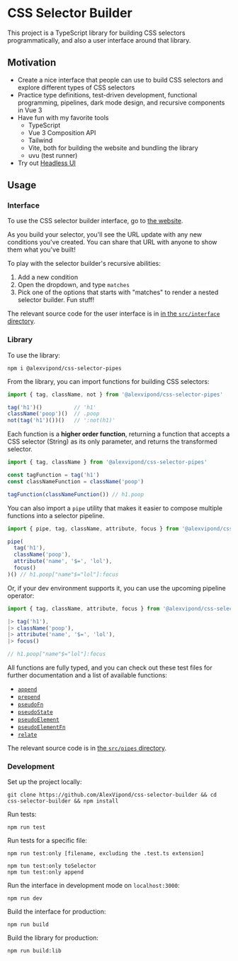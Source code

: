 # CSS Selector Builder

This project is a TypeScript library for building CSS selectors programmatically, and also a user interface around that library.


## Motivation

- Create a nice interface that people can use to build CSS selectors and explore different types of CSS selectors
- Practice type definitions, test-driven development, functional programming, pipelines, dark mode design, and recursive components in Vue 3
- Have fun with my favorite tools
  - TypeScript
  - Vue 3 Composition API
  - Tailwind
  - Vite, both for building the website and bundling the library
  - uvu (test runner)
- Try out [Headless UI](https://headlessui.dev/)


## Usage

### Interface

To use the CSS selector builder interface, go to [the website](https://css-selector-builder.netlify.app).

As you build your selector, you'll see the URL update with any new conditions you've created. You can share that URL with anyone to show them what you've built!

To play with the selector builder's recursive abilities:
1. Add a new condition
2. Open the dropdown, and type `matches`
3. Pick one of the options that starts with "matches" to render a nested selector builder. Fun stuff!

The relevant source code for the user interface is in [in the `src/interface` directory](https://github.com/AlexVipond/css-selector-builder/tree/main/src/interface).


### Library

To use the library:

```shell
npm i @alexvipond/css-selector-pipes
```

From the library, you can import functions for building CSS selectors:

```ts
import { tag, className, not } from '@alexvipond/css-selector-pipes'

tag('h1')()          // 'h1'
className('poop')()  // .poop
not(tag('h1')())()   // ':not(h1)'
```

Each function is a **higher order function**, returning a function that accepts a CSS selector (String) as its only parameter, and returns the transformed selector.

```js
import { tag, className } from '@alexvipond/css-selector-pipes'

const tagFunction = tag('h1')
const classNameFunction = className('poop')

tagFunction(classNameFunction()) // h1.poop
```

You can also import a `pipe` utility that makes it easier to compose multiple functions into a selector pipeline.

```js
import { pipe, tag, className, attribute, focus } from '@alexvipond/css-selector-pipes'

pipe(
  tag('h1'),
  className('poop'),
  attribute('name', '$=', 'lol'),
  focus()
)() // h1.poop["name"$="lol"]:focus
```

Or, if your dev environment supports it, you can use the upcoming pipeline operator:

```js
import { tag, className, attribute, focus } from '@alexvipond/css-selector-pipes'

|> tag('h1'),
|> className('poop'),
|> attribute('name', '$=', 'lol'),
|> focus()

// h1.poop["name"$="lol"]:focus
```

All functions are fully typed, and you can check out these test files for further documentation and a list of available functions:

- [`append`](https://github.com/AlexVipond/css-selector-builder/blob/main/tests/node/append.test.ts)
- [`prepend`](https://github.com/AlexVipond/css-selector-builder/blob/main/tests/node/prepend.test.ts)
- [`pseudoFn`](https://github.com/AlexVipond/css-selector-builder/blob/main/tests/node/pseudoFn.test.ts)
- [`pseudoState`](https://github.com/AlexVipond/css-selector-builder/blob/main/tests/node/pseudoState.test.ts)
- [`pseudoElement`](https://github.com/AlexVipond/css-selector-builder/blob/main/tests/node/pseudoElement.test.ts)
- [`pseudoElementFn`](https://github.com/AlexVipond/css-selector-builder/blob/main/tests/node/pseudoElementFn.test.ts)
- [`relate`](https://github.com/AlexVipond/css-selector-builder/blob/main/tests/node/relate.test.ts)

The relevant source code is in [the `src/pipes` directory](https://github.com/AlexVipond/css-selector-builder/tree/main/src/pipes).


### Development

Set up the project locally:

```shell
git clone https://github.com/AlexVipond/css-selector-builder && cd css-selector-builder && npm install
```

Run tests:

```shell
npm run test
```

Run tests for a specific file:

```shell
npm run test:only [filename, excluding the .test.ts extension]

npm tun test:only toSelector
npm tun test:only append
```

Run the interface in development mode on `localhost:3000`:

```shell
npm run dev
```

Build the interface for production:

```shell
npm run build
```

Build the library for production:

```shell
npm run build:lib
```
